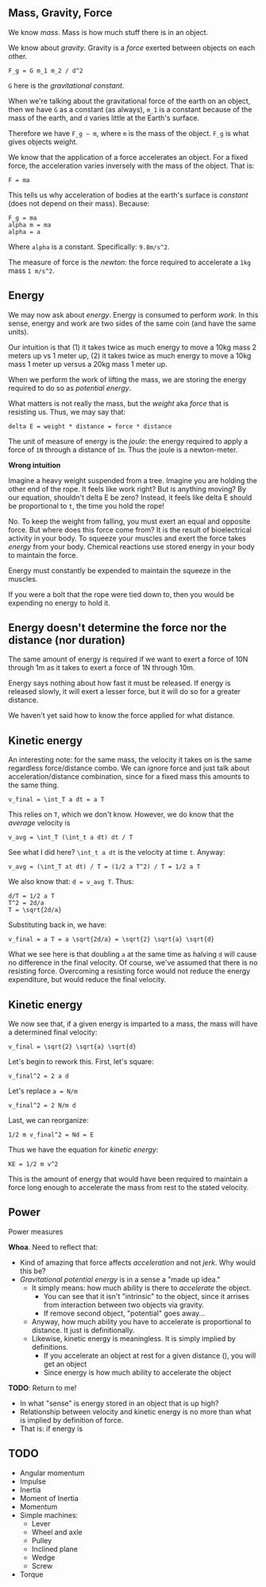 ## Mass, Gravity, Force

We know *mass*. Mass is how much stuff there is in an object.

We know about *gravity*. Gravity is a *force* exerted between objects on
each other.

    F_g = G m_1 m_2 / d^2

`G` here is the *gravitational constant*.

When we're talking about the gravitational force of the earth on an
object, then we have `G` as a constant (as always), `m_1` is a constant
because of the mass of the earth, and `d` varies little at the Earth's
surface.

Therefore we have `F_g ~ m`, where `m` is the mass of the object. `F_g`
is what gives objects weight.

We know that the application of a force accelerates an object. For a
fixed force, the acceleration varies inversely with the mass of the
object. That is:

    F = ma

This tells us why acceleration of bodies at the earth's surface is
*constant* (does not depend on their mass). Because:

    F_g = ma
    alpha m = ma
    alpha = a

Where `alpha` is a constant. Specifically: `9.8m/s^2`.

The measure of force is the *newton*: the force required to accelerate a
`1kg` mass `1 m/s^2`.

## Energy

We may now ask about *energy*. Energy is consumed to perform *work*. In
this sense, energy and work are two sides of the same coin (and have the
same units).

Our intuition is that (1) it takes twice as much energy to move a 10kg
mass 2 meters up vs 1 meter up, (2) it takes twice as much energy to
move a 10kg mass 1 meter up versus a 20kg mass 1 meter up.

When we perform the work of lifting the mass, we are storing the
energy required to do so as *potential energy*.

What matters is not really the mass, but the *weight* aka *force* that
is resisting us. Thus, we may say that:

    delta E = weight * distance = force * distance

The unit of measure of energy is the *joule*: the energy required to
apply a force of `1N` through a distance of `1m`. Thus the joule is a
newton-meter.

**Wrong intuition**

Imagine a heavy weight suspended from a tree. Imagine you are holding
the other end of the rope. It feels like work right? But is anything
moving? By our equation, shouldn't delta E be zero? Instead, it feels
like delta E should be proportional to `t`, the time you hold the rope!

No. To keep the weight from falling, you must exert an equal and
opposite force. But where does this force come from? It is the result of
bioelectrical activity in your body. To squeeze your muscles and exert
the force takes *energy* from your body. Chemical reactions use stored
energy in your body to maintain the force.

Energy must constantly be expended to maintain the squeeze in the
muscles.

If you were a bolt that the rope were tied down to, then you would be
expending no energy to hold it.

## Energy doesn't determine the force nor the distance (nor duration)

The same amount of energy is required if we want to exert a force of 10N
through 1m as it takes to exert a force of 1N through 10m.

Energy says nothing about how fast it must be released. If energy is
released slowly, it will exert a lesser force, but it will do so for a
greater distance.

We haven't yet said how to know the force applied for what distance.

## Kinetic energy

An interesting note: for the same mass, the velocity it takes on is the
same regardless force/distance combo. We can ignore force and just talk
about acceleration/distance combination, since for a fixed mass this
amounts to the same thing.

    v_final = \int_T a dt = a T

This relies on `T`, which we don't know. However, we do know that the
*average* velocity is

    v_avg = \int_T (\int_t a dt) dt / T

See what I did here? `\int_t a dt` is the velocity at time `t`. Anyway:

    v_avg = (\int_T at dt) / T = (1/2 a T^2) / T = 1/2 a T

We also know that: `d = v_avg T`. Thus:

    d/T = 1/2 a T
    T^2 = 2d/a
    T = \sqrt{2d/a}

Substituting back in, we have:

    v_final = a T = a \sqrt{2d/a} = \sqrt{2} \sqrt{a} \sqrt{d}

What we see here is that doubling `a` at the same time as halving `d`
will cause no difference in the final velocity. Of course, we've assumed
that there is no resisting force. Overcoming a resisting force would not
reduce the energy expenditure, but would reduce the final velocity.

## Kinetic energy

We now see that, if a given energy is imparted to a mass, the mass will
have a determined final velocity:

    v_final = \sqrt{2} \sqrt{a} \sqrt{d}

Let's begin to rework this. First, let's square:

    v_final^2 = 2 a d

Let's replace `a = N/m`

    v_final^2 = 2 N/m d

Last, we can reorganize:

    1/2 m v_final^2 = Nd = E

Thus we have the equation for *kinetic energy*:

    KE = 1/2 m v^2

This is the amount of energy that would have been required to maintain a
force long enough to accelerate the mass from rest to the stated
velocity.

## Power

Power measures

**Whoa**. Need to reflect that:

* Kind of amazing that force affects *acceleration* and not *jerk*. Why
  would this be?
* *Gravitational potential energy* is in a sense a "made up idea."
  * It simply means: how much ability is there to *accelerate* the
    object.
      * You can see that it isn't "intrinsic" to the object, since it
        arrises from interaction between two objects via gravity.
      * If remove second object, "potential" goes away...
  * Anyway, how much ability you have to accelerate is proportional to
    distance. It just is definitionally.
  * Likewise, kinetic energy is meaningless. It is simply implied by
    definitions.
    * If you accelerate an object at rest for a given distance (), you will get an object
    * Since energy is how much ability to accelerate the object

**TODO**: Return to me!

  * In what "sense" is energy stored in an object that is up high?
  * Relationship between velocity and kinetic energy is no more than
    what is implied by definition of force.
  * That is: if energy is

## TODO

* Angular momentum
* Impulse
* Inertia
* Moment of Inertia
* Momentum
* Simple machines:
  * Lever
  * Wheel and axle
  * Pulley
  * Inclined plane
  * Wedge
  * Screw
* Torque
